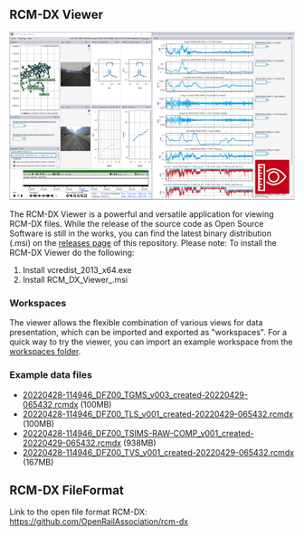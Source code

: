 ## RCM-DX Viewer

![RCM Viewer Screenshot](viewer.png)

The RCM-DX Viewer is a powerful and versatile application for viewing RCM-DX files. While the release of the source code as Open Source Software is still in the works, you can find the latest binary distribution (.msi) on the [releases page](https://github.com/SchweizerischeBundesbahnen/rcm-dx-viewer/releases) of this repository. 
Please note: To install the RCM-DX Viewer do the following:
1. Install vcredist_2013_x64.exe
2. Install RCM_DX_Viewer_<versionnumber>.msi

### Workspaces

The viewer allows the flexible combination of various views for data presentation, which can be imported and exported as "workspaces". For a quick way to try the viewer, you can import an example workspace from the [workspaces folder](https://github.com/SchweizerischeBundesbahnen/rcm-dx-viewer/tree/main/workspaces). 

### Example data files

- [20220428-114946_DFZ00_TGMS_v003_created-20220429-065432.rcmdx](https://sbb-wcms-big-files-server-prod.s3.eu-central-1.amazonaws.com/RCM-DX_Files/20220428-114946_DFZ00_TGMS_v003_created-20220429-065432.rcmdx) (100MB)
- [20220428-114946_DFZ00_TLS_v001_created-20220429-065432.rcmdx](https://sbb-wcms-big-files-server-prod.s3.eu-central-1.amazonaws.com/RCM-DX_Files/20220428-114946_DFZ00_TLS_v001_created-20220429-065432.rcmdx) (100MB)
- [20220428-114946_DFZ00_TSIMS-RAW-COMP_v001_created-20220429-065432.rcmdx](https://sbb-wcms-big-files-server-prod.s3.eu-central-1.amazonaws.com/RCM-DX_Files/20220428-114946_DFZ00_TSIMS-RAW-COMP_v001_created-20220429-065432.rcmdx) (938MB)
- [20220428-114946_DFZ00_TVS_v001_created-20220429-065432.rcmdx](https://sbb-wcms-big-files-server-prod.s3.eu-central-1.amazonaws.com/RCM-DX_Files/20220428-114946_DFZ00_TVS_v001_created-20220429-065432.rcmdx) (167MB)

## RCM-DX FileFormat
Link to the open file format RCM-DX: https://github.com/OpenRailAssociation/rcm-dx
